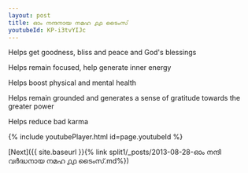 ```yaml
---
layout: post
title: ഓം നന്ദനായ നമഹ ൧൧ ടൈംസ്
youtubeId: KP-i3tvYIJc
---
```

 
 
Helps get goodness, bliss and peace and God's blessings
 
Helps remain focused, help generate inner energy 
 
Helps boost physical and mental health 
 
Helps remain grounded and generates a sense of gratitude towards the greater power 
 
Helps reduce bad karma
 
 
 
 


{% include youtubePlayer.html id=page.youtubeId %}
 
[Next]({{ site.baseurl }}{% link  split1/_posts/2013-08-28-ഓം നന്ദി വർദ്ധനായ നമഹ ൧൧ ടൈംസ്.md%})
 
